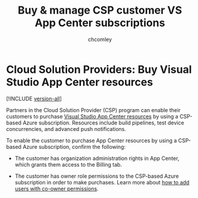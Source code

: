 ﻿---
title: Buy & manage CSP customer VS App Center subscriptions
description: Partners in the Cloud Solution Provider (CSP) program can enable their customers to purchase Visual Studio App Center resources.
ms.technology: devops-billing
ms.topic: conceptual
ms.author: chcomley
author: chcomley
ms.date: 09/10/2018
monikerRange: '<= azure-devops'
---
# Cloud Solution Providers: Buy Visual Studio App Center resources

[!INCLUDE [version-all](../../../includes/version-all.md)]

Partners in the Cloud Solution Provider (CSP) program can enable their customers to purchase [Visual Studio App Center resources](https://azure.microsoft.com/services/app-center/) by using a CSP-based Azure subscription. Resources include build pipelines, test device concurrencies, and advanced push notifications.

To enable the customer to purchase App Center resources by using a CSP-based Azure subscription, confirm the following:

* The customer has organization administration rights in App Center, which grants them access to the Billing tab.

* The customer has owner role permissions to the CSP-based Azure subscription in order to make purchases. Learn more about [how to add users with co-owner permissions](/azure/billing/billing-add-change-azure-subscription-administrator).
